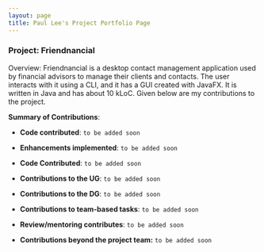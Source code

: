 ```yaml
---
layout: page
title: Paul Lee's Project Portfolio Page
---
```


### Project: Friendnancial

Overview: Friendnancial is a desktop contact management application used by financial advisors to manage their clients and contacts.
The user interacts with it using a CLI, and it has a GUI created with JavaFX. It is written in Java and has about 10 kLoC.
Given below are my contributions to the project.


**Summary of Contributions**:

* **Code contributed**: `to be added soon`


* **Enhancements implemented**: `to be added soon`


* **Code Contributed**: `to be added soon`


* **Contributions to the UG**: `to be added soon`


* **Contributions to the DG**: `to be added soon`


* **Contributions to team-based tasks**: `to be added soon`


* **Review/mentoring contributes**: `to be added soon`


* **Contributions beyond the project team:** `to be added soon`
